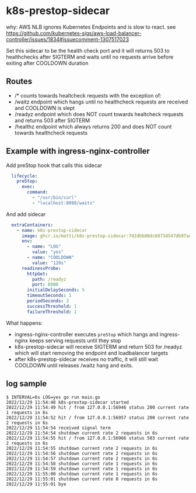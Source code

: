 # k8s-prestop-sidecar

why: AWS NLB ignores Kubernetes Endpoints and is slow to react. see https://github.com/kubernetes-sigs/aws-load-balancer-controller/issues/1834#issuecomment-1307517023

Set this sidecar to be the health check port and it will returns 503 to healthchecks after SIGTERM and waits until no requests arrive before exiting after COOLDOWN duration

## Routes

- /* counts towards healtcheck requests with the exception of:
- /waitz endpoint which hangs until no healthcheck requests are received and COOLDOWN is slept
- /readyz endpoint which does NOT count towards healtcheck requests and returns 503 after SIGTERM
- /healthz endpoint which always returns 200 and does NOT count towards healthcheck requests

## Example with ingress-nginx-controller

Add preStop hook that calls this sidecar

```yaml
  lifecycle:
    preStop:
      exec:
        command:
          - "/usr/bin/curl"
          - "localhost:8080/waitz"
```

And add sidecar

```yaml
  extraContainers:
    - name: k8s-prestop-sidecar
      image: ghcr.io/matti/k8s-prestop-sidecar:742dbb80dc68734547db97ad318df705f52bc7bd
      env:
        - name: "LOG"
          value: "yes"
        - name: "COOLDOWN"
          value: "120s"
      readinessProbe:
        httpGet:
          path: /readyz
          port: 8080
        initialDelaySeconds: 5
        timeoutSeconds: 1
        periodSeconds: 3
        successThreshold: 1
        failureThreshold: 1
```

What happens:

- ingress-nginx-controller executes `preStop` which hangs and ingress-nginx keeps serving requests until they stop
- k8s-prestop-sidecar will receive SIGTERM and return 503 for /readyz which will start removing the endpoint and loadbalancer targets
- after k8s-prestop-sidecar receives no traffic, it will still wait COOLDOWN until releases /waitz hang and exits.

## log sample

```console
$ INTERVAL=6s LOG=yes go run main.go
2022/12/29 11:54:48 k8s-prestop-sidecar started
2022/12/29 11:54:49 hit / from 127.0.0.1:56946 status 200 current rate 1 requests in 6s
2022/12/29 11:54:52 hit / from 127.0.0.1:56957 status 200 current rate 2 requests in 6s
2022/12/29 11:54:54 received signal term
2022/12/29 11:54:54 shutdown current rate 2 requests in 6s
2022/12/29 11:54:55 hit / from 127.0.0.1:56966 status 503 current rate 2 requests in 6s
2022/12/29 11:54:55 shutdown current rate 2 requests in 6s
2022/12/29 11:54:56 shutdown current rate 2 requests in 6s
2022/12/29 11:54:57 shutdown current rate 2 requests in 6s
2022/12/29 11:54:58 shutdown current rate 1 requests in 6s
2022/12/29 11:54:59 shutdown current rate 1 requests in 6s
2022/12/29 11:55:00 shutdown current rate 1 requests in 6s
2022/12/29 11:55:01 shutdown current rate 0 requests in 6s
2022/12/29 11:55:01 bye
```
